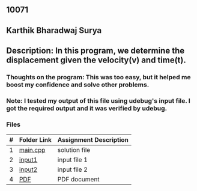 ## 10071 
## Karthik Bharadwaj Surya

## Description: In this program, we determine the displacement given the velocity(v) and time(t).

### Thoughts on the program: This was too easy, but it helped me boost my confidence and solve other problems. 

### Note: I tested my output of this file using udebug's input file. I got the required output and it was verified by udebug. 

### Files

|   #   | Folder Link                            | Assignment Description                               |
| :---: | -------------------------------------- | ---------------------------------------------------- |
|   1   | [main.cpp](./main.cpp)                 | solution file                                        |
|   2   | [input1](./in1)                    | input file 1                                         |
|   3   | [input2](./in2)                    | input file 2                                         |
|   4   | [PDF](./p10071.pdf)                    | PDF document                                         |
